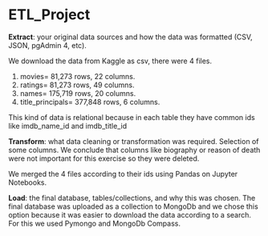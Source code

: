 # ETL_Project

**Extract**: your original data sources and how the data was formatted (CSV, JSON, pgAdmin 4, etc).

We download the data from Kaggle as csv, there were 4 files.

1. movies= 81,273 rows, 22 columns. 
2. ratings= 81,273 rows, 49 columns. 
3. names= 175,719 rows, 20 columns. 
4. title_principals= 377,848 rows, 6 columns.

This kind of data is relational because in each table they have common ids like imdb_name_id and imdb_title_id

**Transform**: what data cleaning or transformation was required. 
Selection of some columns. We conclude that columns like biography or reason of death were not important for this exercise so they were deleted.

We merged the 4 files according to their ids using Pandas on Jupyter Notebooks.

**Load**: the final database, tables/collections, and why this was chosen. 
The final database was uploaded as a collection to MongoDb and we chose this option because it was easier to download the data according to a search. For this we used Pymongo and MongoDb Compass.
